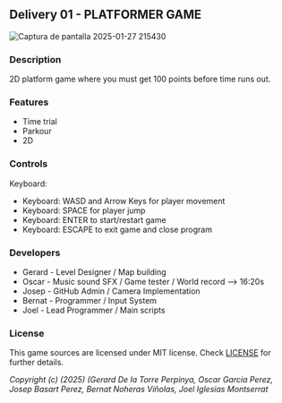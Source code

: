 ## Delivery 01 - PLATFORMER GAME

![Captura de pantalla 2025-01-27 215430](https://github.com/user-attachments/assets/1b469e5f-2e7e-4c34-9471-309b68ec2ef2)

### Description

2D platform game where you must get 100 points before time runs out.

### Features

 - Time trial
 - Parkour
 - 2D

### Controls

Keyboard:
 - Keyboard: WASD and Arrow Keys for player movement 
 - Keyboard: SPACE for player jump
 - Keyboard: ENTER to start/restart game
 - Keyboard: ESCAPE to exit game and close program

### Developers

 - Gerard - Level Designer / Map building
 - Oscar - Music sound SFX / Game tester / World record --> 16:20s
 - Josep - GitHub Admin / Camera Implementation
 - Bernat - Programmer / Input System
 - Joel - Lead Programmer / Main scripts

### License

This game sources are licensed under MIT license. Check [LICENSE](LICENSE) for further details.

*Copyright (c) (2025) (Gerard De la Torre Perpinya, Oscar Garcia Perez, Josep Basart Perez, Bernat Noheras Viñolas, Joel Iglesias Montserrat*
